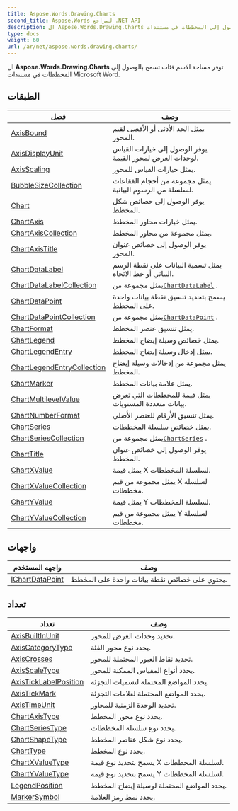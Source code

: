 ```yaml
---
title: Aspose.Words.Drawing.Charts
second_title: Aspose.Words لمراجع .NET API
description: ال Aspose.Words.Drawing.Charts توفر مساحة الاسم فئات تسمح بالوصول إلى المخططات في مستندات Microsoft Word.
type: docs
weight: 60
url: /ar/net/aspose.words.drawing.charts/
---
```

ال **Aspose.Words.Drawing.Charts** توفر مساحة الاسم فئات تسمح بالوصول إلى المخططات في مستندات Microsoft Word.

## الطبقات

| فصل | وصف |
| --- | --- |
| [AxisBound](./axisbound/) | يمثل الحد الأدنى أو الأقصى لقيم المحور. |
| [AxisDisplayUnit](./axisdisplayunit/) | يوفر الوصول إلى خيارات القياس لوحدات العرض لمحور القيمة. |
| [AxisScaling](./axisscaling/) | يمثل خيارات القياس للمحور. |
| [BubbleSizeCollection](./bubblesizecollection/) | يمثل مجموعة من أحجام الفقاعات لسلسلة من الرسوم البيانية. |
| [Chart](./chart/) | يوفر الوصول إلى خصائص شكل المخطط. |
| [ChartAxis](./chartaxis/) | يمثل خيارات محاور المخطط. |
| [ChartAxisCollection](./chartaxiscollection/) | يمثل مجموعة من محاور المخطط. |
| [ChartAxisTitle](./chartaxistitle/) | يوفر الوصول إلى خصائص عنوان المحور. |
| [ChartDataLabel](./chartdatalabel/) | يمثل تسمية البيانات على نقطة الرسم البياني أو خط الاتجاه. |
| [ChartDataLabelCollection](./chartdatalabelcollection/) | يمثل مجموعة من[`ChartDataLabel`](../aspose.words.drawing.charts/chartdatalabel/) . |
| [ChartDataPoint](./chartdatapoint/) | يسمح بتحديد تنسيق نقطة بيانات واحدة على المخطط. |
| [ChartDataPointCollection](./chartdatapointcollection/) | يمثل مجموعة من[`ChartDataPoint`](../aspose.words.drawing.charts/chartdatapoint/) . |
| [ChartFormat](./chartformat/) | يمثل تنسيق عنصر المخطط. |
| [ChartLegend](./chartlegend/) | يمثل خصائص وسيلة إيضاح المخطط. |
| [ChartLegendEntry](./chartlegendentry/) | يمثل إدخال وسيلة إيضاح المخطط. |
| [ChartLegendEntryCollection](./chartlegendentrycollection/) | يمثل مجموعة من إدخالات وسيلة إيضاح المخطط. |
| [ChartMarker](./chartmarker/) | يمثل علامة بيانات المخطط. |
| [ChartMultilevelValue](./chartmultilevelvalue/) | يمثل قيمة للمخططات التي تعرض بيانات متعددة المستويات. |
| [ChartNumberFormat](./chartnumberformat/) | يمثل تنسيق الأرقام للعنصر الأصلي. |
| [ChartSeries](./chartseries/) | يمثل خصائص سلسلة المخططات. |
| [ChartSeriesCollection](./chartseriescollection/) | يمثل مجموعة من[`ChartSeries`](../aspose.words.drawing.charts/chartseries/) . |
| [ChartTitle](./charttitle/) | يوفر الوصول إلى خصائص عنوان المخطط. |
| [ChartXValue](./chartxvalue/) | يمثل قيمة X لسلسلة المخططات. |
| [ChartXValueCollection](./chartxvaluecollection/) | يمثل مجموعة من قيم X لسلسلة مخططات. |
| [ChartYValue](./chartyvalue/) | يمثل قيمة Y لسلسلة المخططات. |
| [ChartYValueCollection](./chartyvaluecollection/) | يمثل مجموعة من قيم Y لسلسلة مخططات. |
## واجهات

| واجهه المستخدم | وصف |
| --- | --- |
| [IChartDataPoint](./ichartdatapoint/) | يحتوي على خصائص نقطة بيانات واحدة على المخطط. |
## تعداد

| تعداد | وصف |
| --- | --- |
| [AxisBuiltInUnit](./axisbuiltinunit/) | تحديد وحدات العرض للمحور. |
| [AxisCategoryType](./axiscategorytype/) | يحدد نوع محور الفئة. |
| [AxisCrosses](./axiscrosses/) | تحديد نقاط العبور المحتملة للمحور. |
| [AxisScaleType](./axisscaletype/) | يحدد أنواع المقياس الممكنة للمحور. |
| [AxisTickLabelPosition](./axisticklabelposition/) | يحدد المواضع المحتملة لتسميات التجزئة. |
| [AxisTickMark](./axistickmark/) | يحدد المواضع المحتملة لعلامات التجزئة. |
| [AxisTimeUnit](./axistimeunit/) | تحديد الوحدة الزمنية للمحاور. |
| [ChartAxisType](./chartaxistype/) | يحدد نوع محور المخطط. |
| [ChartSeriesType](./chartseriestype/) | يحدد نوع سلسلة المخططات. |
| [ChartShapeType](./chartshapetype/) | يحدد نوع شكل عناصر المخطط. |
| [ChartType](./charttype/) | يحدد نوع المخطط. |
| [ChartXValueType](./chartxvaluetype/) | يسمح بتحديد نوع قيمة X لسلسلة المخططات. |
| [ChartYValueType](./chartyvaluetype/) | يسمح بتحديد نوع قيمة Y لسلسلة المخططات. |
| [LegendPosition](./legendposition/) | يحدد المواضع المحتملة لوسيلة إيضاح المخطط. |
| [MarkerSymbol](./markersymbol/) | يحدد نمط رمز العلامة. |


